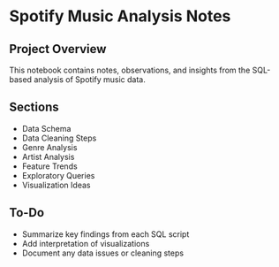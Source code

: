 # Spotify Music Analysis Notes

## Project Overview

This notebook contains notes, observations, and insights from the SQL-based analysis of Spotify music data.

## Sections

- Data Schema
- Data Cleaning Steps
- Genre Analysis
- Artist Analysis
- Feature Trends
- Exploratory Queries
- Visualization Ideas

## To-Do

- Summarize key findings from each SQL script
- Add interpretation of visualizations
- Document any data issues or cleaning steps 